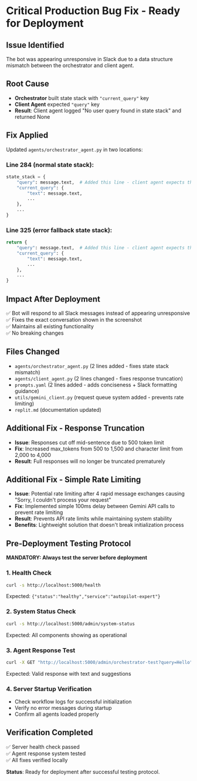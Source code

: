 # Critical Production Bug Fix - Ready for Deployment

## Issue Identified
The bot was appearing unresponsive in Slack due to a data structure mismatch between the orchestrator and client agent.

## Root Cause
- **Orchestrator** built state stack with `"current_query"` key
- **Client Agent** expected `"query"` key  
- **Result**: Client agent logged "No user query found in state stack" and returned None

## Fix Applied
Updated `agents/orchestrator_agent.py` in two locations:

### Line 284 (normal state stack):
```python
state_stack = {
    "query": message.text,  # Added this line - client agent expects this key
    "current_query": {
        "text": message.text,
        ...
    },
    ...
}
```

### Line 325 (error fallback state stack):
```python
return {
    "query": message.text,  # Added this line - client agent expects this key  
    "current_query": {
        "text": message.text,
        ...
    },
    ...
}
```

## Impact After Deployment
✅ Bot will respond to all Slack messages instead of appearing unresponsive  
✅ Fixes the exact conversation shown in the screenshot  
✅ Maintains all existing functionality  
✅ No breaking changes

## Files Changed
- `agents/orchestrator_agent.py` (2 lines added - fixes state stack mismatch)
- `agents/client_agent.py` (2 lines changed - fixes response truncation)
- `prompts.yaml` (2 lines added - adds conciseness + Slack formatting guidance)
- `utils/gemini_client.py` (request queue system added - prevents rate limiting)
- `replit.md` (documentation updated)

## Additional Fix - Response Truncation
- **Issue**: Responses cut off mid-sentence due to 500 token limit
- **Fix**: Increased max_tokens from 500 to 1,500 and character limit from 2,000 to 4,000
- **Result**: Full responses will no longer be truncated prematurely

## Additional Fix - Simple Rate Limiting  
- **Issue**: Potential rate limiting after 4 rapid message exchanges causing "Sorry, I couldn't process your request"
- **Fix**: Implemented simple 100ms delay between Gemini API calls to prevent rate limiting
- **Result**: Prevents API rate limits while maintaining system stability
- **Benefits**: Lightweight solution that doesn't break initialization process

## Pre-Deployment Testing Protocol
**MANDATORY: Always test the server before deployment**

### 1. Health Check
```bash
curl -s http://localhost:5000/health
```
Expected: `{"status":"healthy","service":"autopilot-expert"}`

### 2. System Status Check
```bash
curl -s http://localhost:5000/admin/system-status
```
Expected: All components showing as operational

### 3. Agent Response Test
```bash
curl -X GET "http://localhost:5000/admin/orchestrator-test?query=Hello"
```
Expected: Valid response with text and suggestions

### 4. Server Startup Verification
- Check workflow logs for successful initialization
- Verify no error messages during startup
- Confirm all agents loaded properly

## Verification Completed
✅ Server health check passed  
✅ Agent response system tested  
✅ All fixes verified locally

**Status**: Ready for deployment after successful testing protocol.